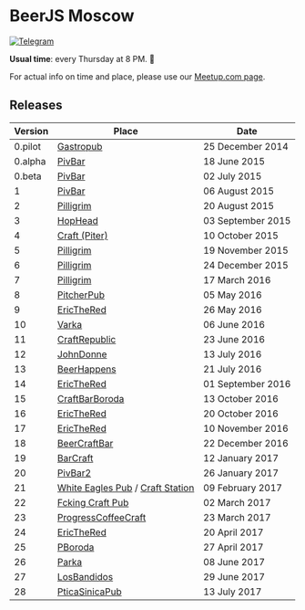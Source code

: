 # BeerJS Moscow
[![Telegram](https://img.shields.io/badge/telegram-join%20chat-blue.svg?style=flat)](https://telegram.me/beerjs)

**Usual time**: every Thursday at 8 PM. :beers:

For actual info on time and place, please use our [Meetup.com page](http://www.meetup.com/BeerJS-Moscow/).

## Releases

Version | Place                                                       | Date
--------|-------------------------------------------------------------|------------------
0.pilot | [Gastropub](http://nashabolovke.ru/gastropub)               | 25 December 2014
0.alpha | [PivBar](https://www.facebook.com/pivbar1)                  | 18 June 2015
0.beta  | [PivBar](https://www.facebook.com/pivbar1)                  | 02 July 2015
1       | [PivBar](https://www.facebook.com/pivbar1)                  | 06 August 2015
2       | [Pilligrim](https://vk.com/piligrimpivnoy)                  | 20 August 2015
3       | [HopHead](http://www.hophead.ru)                            | 03 September 2015
4       | [Craft (Piter)](http://craftpub.ru/)                        | 10 October 2015
5       | [Pilligrim](https://vk.com/piligrimpivnoy)                  | 19 November 2015
6       | [Pilligrim](https://vk.com/piligrimpivnoy)                  | 24 December 2015
7       | [Pilligrim](https://vk.com/piligrimpivnoy)                  | 17 March 2016
8       | [PitcherPub](http://www.pitcher.pub)                        | 05 May 2016
9       | [EricTheRed](http://ericthered.ru)                          | 26 May 2016
10      | [Varka](https://vk.com/varkacraftbar)                       | 06 June 2016
11      | [CraftRepublic](https://www.facebook.com/craftrepublic.ru)  | 23 June 2016
12      | [JohnDonne](http://john-donne.ru)                           | 13 July 2016
13      | [BeerHappens](http://beerhappens.ru)                        | 21 July 2016
14      | [EricTheRed](http://ericthered.ru)                          | 01 September 2016
15      | [CraftBarBoroda](https://vk.com/craft_bar_boroda)           | 13 October 2016
16      | [EricTheRed](http://ericthered.ru)                          | 20 October 2016
17      | [EricTheRed](http://ericthered.ru)                          | 10 November 2016
18      | [BeerCraftBar](https://www.facebook.com/BeerCraftBar)       | 22 December 2016
19      | [BarCraft](http://bar-craft.com/)                           | 12 January 2017
20      | [PivBar2](https://www.facebook.com/pivbarch)                | 26 January 2017
21      | [White Eagles Pub](http://we-pub.ru) / [Craft Station](https://craftstation.ru) | 09 February 2017
22      | [Fcking Craft Pub](https://www.facebook.com/fcpub)          | 02 March 2017
23      | [ProgressCoffeeCraft](https://www.facebook.com/progresscoffeecraft) | 23 March 2017
24      | [EricTheRed](http://ericthered.ru)                          | 20 April 2017
25      | [PBoroda](https://vk.com/pborodabar)                        | 27 April 2017
26      | [Parka](https://vk.com/parkabar)                            | 08 June 2017
27      | [LosBandidos](https://vk.com/los_bandidos_bar)              | 29 June 2017
28      | [PticaSinicaPub](https://www.facebook.com/pticasinicapub)     | 13 July 2017
